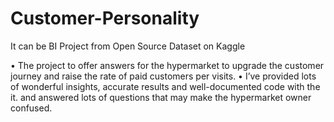 # Customer-Personality
It can be BI Project from Open Source Dataset on Kaggle

• The project to offer answers for the hypermarket to upgrade the customer journey and
raise the rate of paid customers per visits.
• I’ve provided lots of wonderful insights, accurate results and well-documented code with
the it. and answered lots of questions that may make the hypermarket owner confused.
